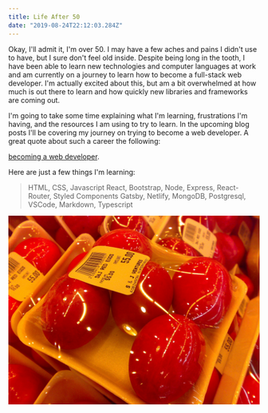 ```yaml
---
title: Life After 50
date: "2019-08-24T22:12:03.284Z"
---
```


Okay, I'll admit it, I'm over 50.  I may have a few aches and pains 
I didn't use to have, but I sure don't feel old inside.  Despite being 
long in the tooth, I have been able to learn new technologies and computer
languages at work and am currently on a journey to learn how to become a
full-stack web developer.  I'm actually excited about this, but am a bit
overwhelmed at how much is out there to learn and how quickly new libraries 
and frameworks are coming out.

I'm going to take some time explaining what I'm learning, frustrations I'm 
having, and the resources I am using to try to learn.  In the upcoming blog posts 
I'll be covering my journey on trying to become a web developer.  A great quote
about such a career the following:

[becoming a web developer](http://en.wikipedia.org/wiki/Salted_duck_egg).

Here are just a few things I'm learning:

> HTML, CSS, Javascript
> React, Bootstrap, Node, Express, React-Router, Styled Components
> Gatsby, Netlify, MongoDB, Postgresql, VSCode, Markdown, Typescript
> 

![Chinese Salty Egg](./salty_egg.jpg)
